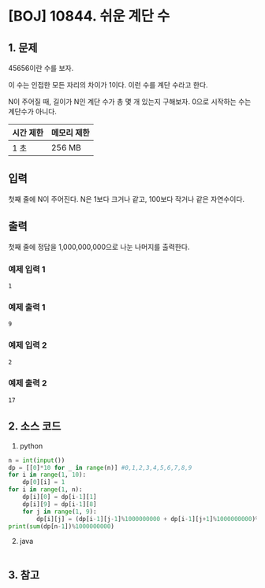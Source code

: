 # [BOJ] 10844. 쉬운 계단 수

## 1. 문제

45656이란 수를 보자.

이 수는 인접한 모든 자리의 차이가 1이다. 이런 수를 계단 수라고 한다.

N이 주어질 때, 길이가 N인 계단 수가 총 몇 개 있는지 구해보자. 0으로 시작하는 수는 계단수가 아니다.

| 시간 제한 | 메모리 제한 |
|:------|:-------| 
| 1 초   | 256 MB |


## 입력

첫째 줄에 N이 주어진다. N은 1보다 크거나 같고, 100보다 작거나 같은 자연수이다.


## 출력

첫째 줄에 정답을 1,000,000,000으로 나눈 나머지를 출력한다.

### 예제 입력 1

```
1
```

### 예제 출력 1

```
9
```


### 예제 입력 2

```
2
```

### 예제 출력 2

```
17
```


## 2. 소스 코드

1. python

```python
n = int(input())
dp = [[0]*10 for _ in range(n)] #0,1,2,3,4,5,6,7,8,9
for i in range(1, 10):
    dp[0][i] = 1
for i in range(1, n):
    dp[i][0] = dp[i-1][1]
    dp[i][9] = dp[i-1][8]
    for j in range(1, 9):
        dp[i][j] = (dp[i-1][j-1]%1000000000 + dp[i-1][j+1]%1000000000)%1000000000
print(sum(dp[n-1])%1000000000)
```

2. java

```java

```


## 3. 참고

```

```



